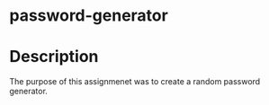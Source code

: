 # password-generator
# Description 
The purpose of this assignmenet was to create a random password generator. 